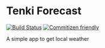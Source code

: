 # Tenki Forecast

[![Build Status](https://travis-ci.org/dvdantunes/tenki-forecast.svg?branch=master)](https://travis-ci.org/dvdantunes/tenki-forecast)
[![Commitizen friendly](https://img.shields.io/badge/commitizen-friendly-brightgreen.svg)](http://commitizen.github.io/cz-cli/)


A simple app to get local weather

